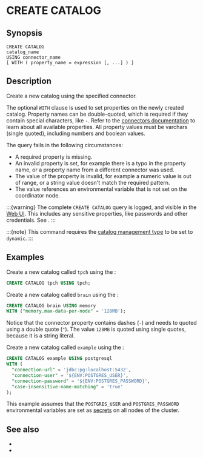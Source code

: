 # CREATE CATALOG

## Synopsis

```text
CREATE CATALOG
catalog_name
USING connector_name
[ WITH ( property_name = expression [, ...] ) ]
```

## Description

Create a new catalog using the specified connector.

The optional `WITH` clause is used to set properties on the newly created
catalog. Property names can be double-quoted, which is required if they contain
special characters, like `-`. Refer to the [connectors
documentation](/connector) to learn about all available properties. All
property values must be varchars (single quoted), including numbers and boolean
values.

The query fails in the following circumstances:

* A required property is missing.
* An invalid property is set, for example there is a typo in the property name,
  or a property name from a different connector was used.
* The value of the property is invalid, for example a numeric value is out of
  range, or a string value doesn't match the required pattern.
* The value references an environmental variable that is not set on the
  coordinator node.

:::{warning}
The complete `CREATE CATALOG` query is logged, and visible in the [Web
UI](/admin/web-interface). This includes any sensitive properties, like
passwords and other credentials. See [](/security/secrets).
:::

:::{note}
This command requires the [catalog management type](/admin/properties-catalog)
to be set to `dynamic`.
:::

## Examples

Create a new catalog called `tpch` using the [](/connector/tpch):

```sql
CREATE CATALOG tpch USING tpch;
```

Create a new catalog called `brain` using the [](/connector/memory):

```sql
CREATE CATALOG brain USING memory
WITH ("memory.max-data-per-node" = '128MB');
```

Notice that the connector property contains dashes (`-`) and needs to quoted
using a double quote (`"`). The value `128MB` is quoted using single quotes,
because it is a string literal.

Create a new catalog called `example` using the [](/connector/postgresql):

```sql
CREATE CATALOG example USING postgresql
WITH (
  "connection-url" = 'jdbc:pg:localhost:5432',
  "connection-user" = '${ENV:POSTGRES_USER}',
  "connection-password" = '${ENV:POSTGRES_PASSWORD}',
  "case-insensitive-name-matching" = 'true'
);
```

This example assumes that the `POSTGRES_USER` and `POSTGRES_PASSWORD`
environmental variables are set as [secrets](/security/secrets) on all nodes of
the cluster.

## See also

* [](/sql/drop-catalog)
* [](/admin/properties-catalog)
